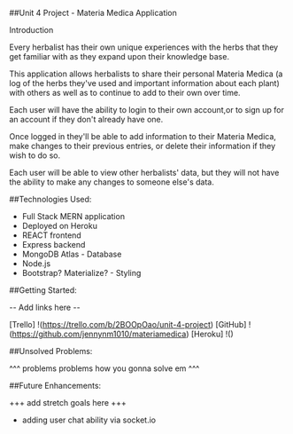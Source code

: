 ##Unit 4 Project - Materia Medica Application

Introduction 

Every herbalist has their own unique experiences with the herbs that they get familiar with as they expand upon their knowledge base. 

This application allows herbalists to share their personal Materia Medica (a log of the herbs they've used and important information about each plant) with others as well as to continue to add to their own over time. 

Each user will have the ability to login to their own account,or to sign up for an account if they don't already have one. 

Once logged in they'll be able to add information to their Materia Medica, make changes to their previous entries, or delete their information if they wish to do so. 

Each user will be able to view other herbalists' data, but they will not have the ability to make any changes to someone else's data. 

##Technologies Used:

* Full Stack MERN application 
* Deployed on Heroku
* REACT frontend
* Express backend
* MongoDB Atlas - Database
* Node.js 
* Bootstrap? Materialize? - Styling

##Getting Started:

-- Add links here --

[Trello] !(https://trello.com/b/2BOOpOao/unit-4-project)
[GitHub] !(https://github.com/jennynm1010/materiamedica)
[Heroku] !()


##Unsolved Problems:

 ^^^ problems problems how you gonna solve em ^^^

##Future Enhancements: 

+++ add stretch goals here +++

* adding user chat ability via socket.io